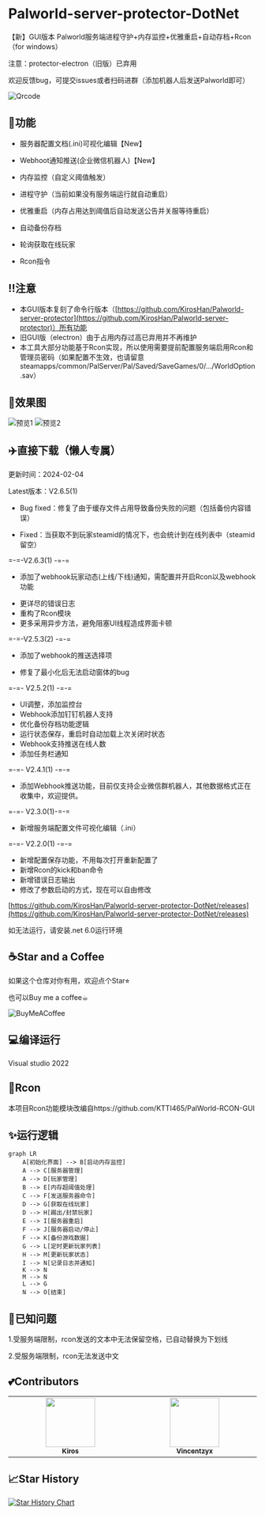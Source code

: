 # Palworld-server-protector-DotNet
【新】GUI版本 Palworld服务端进程守护+内存监控+优雅重启+自动存档+Rcon
（for windows）


注意：protector-electron（旧版）已弃用

欢迎反馈bug，可提交issues或者扫码进群（添加机器人后发送Palworld即可）

![Qrcode](https://raw.githubusercontent.com/KirosHan/Palworld-server-protector-DotNet/main/PNG/qrcode.jpg)

## 	:beers:功能

- 服务器配置文档(.ini)可视化编辑【New】
- Webhoot通知推送(企业微信机器人)【New】


- 内存监控（自定义阈值触发）
- 进程守护（当前如果没有服务端运行就自动重启）
- 优雅重启（内存占用达到阈值后自动发送公告并关服等待重启）
- 自动备份存档
- 轮询获取在线玩家
- Rcon指令


## 	:bangbang:注意
- 本GUI版本复刻了命令行版本（[https://github.com/KirosHan/Palworld-server-protector](https://github.com/KirosHan/Palworld-server-protector)）所有功能
- 旧GUI版（electron）由于占用内存过高已弃用并不再维护
- 本工具大部分功能基于Rcon实现，所以使用需要提前配置服务端启用Rcon和管理员密码（如果配置不生效，也请留意steamapps/common/PalServer/Pal/Saved/SaveGames/0/.../WorldOption.sav）

## :eyes:效果图
![预览1](https://raw.githubusercontent.com/KirosHan/Palworld-server-protector-DotNet/main/PNG/2.5.1_1.png)
![预览2](https://raw.githubusercontent.com/KirosHan/Palworld-server-protector-DotNet/main/PNG/2.5.1_2.png)
## 	:airplane:直接下载（懒人专属）
更新时间：2024-02-04

Latest版本：V2.6.5(1)

* Bug fixed：修复了由于缓存文件占用导致备份失败的问题（包括备份内容错误）

* Fixed：当获取不到玩家steamid的情况下，也会统计到在线列表中（steamid留空）

=-=-V2.6.3(1) -=-=

- 添加了webhook玩家动态(上线/下线)通知，需配置并开启Rcon以及webhook功能

* 更详尽的错误日志
* 重构了Rcon模块
* 更多采用异步方法，避免阻塞UI线程造成界面卡顿

=-=-V2.5.3(2) -=-=

- 添加了webhook的推送选择项
* 修复了最小化后无法启动窗体的bug

=-=- V2.5.2(1) -=-=

- UI调整，添加监控台
- Webhook添加钉钉机器人支持
- 优化备份存档功能逻辑
- 运行状态保存，重启时自动加载上次关闭时状态
- Webhook支持推送在线人数
- 添加任务栏通知

=-=- V2.4.1(1) -=-=

- 添加Webhook推送功能，目前仅支持企业微信群机器人，其他数据格式正在收集中，欢迎提供。

=-=- V2.3.0(1)-=-=

- 新增服务端配置文件可视化编辑（.ini）

=-=- V2.2.0(1) -=-=

- 新增配置保存功能，不用每次打开重新配置了
- 新增Rcon的kick和ban命令
- 新增错误日志输出
- 修改了参数启动的方式，现在可以自由修改

[https://github.com/KirosHan/Palworld-server-protector-DotNet/releases](https://github.com/KirosHan/Palworld-server-protector-DotNet/releases)

如无法运行，请安装.net 6.0运行环境

## 	:coffee:Star and a Coffee

如果这个仓库对你有用，欢迎点个Star⭐︎

也可以Buy me a coffee☕︎

![BuyMeACoffee](https://raw.githubusercontent.com/KirosHan/Palworld-server-protector-DotNet/main/PNG/buymeacoffee.png)

## 	:computer:编译运行
Visual studio 2022

## 	:crystal_ball:Rcon
本项目Rcon功能模块改编自https://github.com/KTTI465/PalWorld-RCON-GUI

## :sparkles:运行逻辑

```mermaid
graph LR
    A[初始化界面] --> B[启动内存监控]
    A --> C[服务器管理]
    A --> D[玩家管理]
    B --> E[内存超阈值处理]
    C --> F[发送服务器命令]
    D --> G[获取在线玩家]
    D --> H[踢出/封禁玩家]
    E --> I[服务器重启]
    F --> J[服务器启动/停止]
    F --> K[备份游戏数据]
    G --> L[定时更新玩家列表]
    H --> M[更新玩家状态]
    I --> N[记录日志并通知]
    K --> N
    M --> N
    L --> G
    N --> O[结束]

```
## :pill:已知问题
1.受服务端限制，rcon发送的文本中无法保留空格，已自动替换为下划线

2.受服务端限制，rcon无法发送中文

## 	:two_hearts:Contributors

<!-- ALL-CONTRIBUTORS-LIST:START - Do not remove or modify this section -->
<!-- prettier-ignore-start -->
<!-- markdownlint-disable -->
<table>
  <tbody>
    <tr>
      <td align="center" valign="top" width="14.28%"><a href="https://kiros.onbeta.com"><img src="https://avatars.githubusercontent.com/u/22515170?v=4" width="100px;" alt=""/><br /><sub><b>Kiros</b></sub></a></td>
      <td align="center" valign="top" width="14.28%"><a href="https://github.com/Vincentzyx"><img src="https://avatars.githubusercontent.com/u/8458250?v=4" width="100px;" alt=""/><br /><sub><b>Vincentzyx</b></sub></a></td>
    </tr>
  </tbody>
</table>

<!-- markdownlint-restore -->
<!-- prettier-ignore-end -->

<!-- ALL-CONTRIBUTORS-LIST:END -->

## :chart_with_upwards_trend:Star History

[![Star History Chart](https://api.star-history.com/svg?repos=KirosHan/Palworld-server-protector-DotNet&type=Date)](https://star-history.com/#KirosHan/Palworld-server-protector-DotNet&Date)


